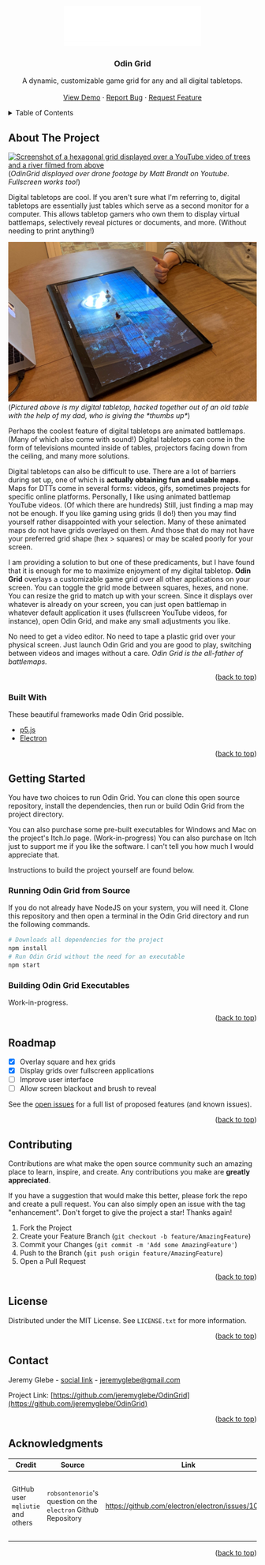 <div id="top"></div>

<!-- PROJECT LOGO -->
<br />
<div align="center">
  <a href="https://github.com/jeremyglebe/OdinGrid">
    <img src="images/logo-notext.png" alt="Logo" height="80">
  </a>

  <h3 align="center">Odin Grid</h3>

  <p align="center">
    A dynamic, customizable game grid for any and all digital tabletops.
    <br />
    <br />
    <a href="https://github.com/jeremyglebe/OdinGrid">View Demo</a>
    ·
    <a href="https://github.com/jeremyglebe/OdinGrid/issues">Report Bug</a>
    ·
    <a href="https://github.com/jeremyglebe/OdinGrid/issues">Request Feature</a>
  </p>
</div>



<!-- TABLE OF CONTENTS -->
<details>
  <summary>Table of Contents</summary>
  <ol>
    <li>
      <a href="#about-the-project">About The Project</a>
      <ul>
        <li><a href="#built-with">Built With</a></li>
      </ul>
    </li>
    <li>
      <a href="#getting-started">Getting Started</a>
      <ul>
        <li><a href="#prerequisites">Prerequisites</a></li>
        <li><a href="#installation">Installation</a></li>
      </ul>
    </li>
    <li><a href="#usage">Usage</a></li>
    <li><a href="#roadmap">Roadmap</a></li>
    <li><a href="#contributing">Contributing</a></li>
    <li><a href="#license">License</a></li>
    <li><a href="#contact">Contact</a></li>
    <li><a href="#acknowledgments">Acknowledgments</a></li>
  </ol>
</details>



<!-- ABOUT THE PROJECT -->
## About The Project

[![Screenshot of a hexagonal grid displayed over a YouTube video of trees and a river filmed from above](images/screenshot.png)](https://jeremyglebe.com/OdinGrid/)
(*OdinGrid displayed over drone footage by Matt Brandt on Youtube. Fullscreen works too!*)

Digital tabletops are cool. If you aren't sure what I'm referring to, digital tabletops are essentially just tables
which serve as a second monitor for a computer. This allows tabletop gamers who own them to display virtual battlemaps,
selectively reveal pictures or documents, and more. (Without needing to print anything!)

![Image of a table with a television nested in its center. There is a Macbook on the left and a hand forming a "thumbs up" on the right](images/table.jpg)
(*Pictured above is my digital tabletop, hacked together out of an old table with the help of my dad, who is giving the \*thumbs up\**)

Perhaps the coolest feature of digital tabletops are animated battlemaps. (Many of which also come with sound!) Digital
tabletops can come in the form of televisions mounted inside of tables, projectors facing down from the ceiling, and
many more solutions.

Digital tabletops can also be difficult to use. There are a lot of barriers during set up, one of which is
**actually obtaining fun and usable maps**. Maps for DTTs come in several forms: videos, gifs, sometimes projects for
specific online platforms. Personally, I like using animated battlemap YouTube videos. (Of which there are hundreds)
Still, just finding a map may not be enough. If you like gaming using grids (I do!) then you may find yourself rather
disappointed with your selection. Many of these animated maps do not have grids overlayed on them. And those that do
may not have your preferred grid shape (hex > squares) or may be scaled poorly for your screen.

I am providing a solution to but one of these predicaments, but I have found that it is enough for me to maximize
enjoyment of my digital tabletop. **Odin Grid** overlays a customizable game grid over all other applications on your
screen. You can toggle the grid mode between squares, hexes, and none. You can resize the grid to match up with your
screen. Since it displays over whatever is already on your screen, you can just open battlemap in whatever default
application it uses (fullscreen YouTube videos, for instance), open Odin Grid, and make any small adjustments you like.

No need to get a video editor. No need to tape a plastic grid over your physical screen. Just launch Odin Grid and you
are good to play, switching between videos and images without a care. *Odin Grid is the all-father of battlemaps.*

<p align="right">(<a href="#top">back to top</a>)</p>



### Built With

These beautiful frameworks made Odin Grid possible.

* [p5.js](https://p5js.org/)
* [Electron](https://www.electronjs.org/)

<p align="right">(<a href="#top">back to top</a>)</p>



<!-- GETTING STARTED -->
## Getting Started

You have two choices to run Odin Grid. You can clone this open source repository, install the dependencies, then
run or build Odin Grid from the project directory.

You can also purchase some pre-built executables for Windows and
Mac on the project's Itch.Io page. (Work-in-progress) You can also purchase on Itch just to support me if you like
the software. I can't tell you how much I would appreciate that.

Instructions to build the project yourself are found below.

### Running Odin Grid from Source

If you do not already have NodeJS on your system, you will need it. Clone this repository and then open a terminal
in the Odin Grid directory and run the following commands.

```sh
# Downloads all dependencies for the project
npm install
# Run Odin Grid without the need for an executable
npm start
```

### Building Odin Grid Executables

Work-in-progress.

<p align="right">(<a href="#top">back to top</a>)</p>



<!-- ROADMAP -->
## Roadmap

- [x] Overlay square and hex grids
- [x] Display grids over fullscreen applications
- [ ] Improve user interface
- [ ] Allow screen blackout and brush to reveal

See the [open issues](https://github.com/jeremyglebe/OdinGrid/issues) for a full list of proposed features (and known issues).

<p align="right">(<a href="#top">back to top</a>)</p>



<!-- CONTRIBUTING -->
## Contributing

Contributions are what make the open source community such an amazing place to learn, inspire, and create. Any contributions you make are **greatly appreciated**.

If you have a suggestion that would make this better, please fork the repo and create a pull request. You can also simply open an issue with the tag "enhancement".
Don't forget to give the project a star! Thanks again!

1. Fork the Project
2. Create your Feature Branch (`git checkout -b feature/AmazingFeature`)
3. Commit your Changes (`git commit -m 'Add some AmazingFeature'`)
4. Push to the Branch (`git push origin feature/AmazingFeature`)
5. Open a Pull Request

<p align="right">(<a href="#top">back to top</a>)</p>



<!-- LICENSE -->
## License

Distributed under the MIT License. See `LICENSE.txt` for more information.

<p align="right">(<a href="#top">back to top</a>)</p>



<!-- CONTACT -->
## Contact

Jeremy Glebe - [social link]() - jeremyglebe@gmail.com

Project Link: [https://github.com/jeremyglebe/OdinGrid](https://github.com/jeremyglebe/OdinGrid)

<p align="right">(<a href="#top">back to top</a>)</p>



<!-- ACKNOWLEDGMENTS -->
## Acknowledgments

| Credit                            | Source                                                         | Link                                              | Description                                                        |
| --------------------------------- | -------------------------------------------------------------- | ------------------------------------------------- | ------------------------------------------------------------------ |
| GitHub user `mqliutie` and others | `robsontenorio`'s question on the `electron` Github Repository | https://github.com/electron/electron/issues/10078 | How to display an electron window over fullscreen apps? (Overlays) |

<p align="right">(<a href="#top">back to top</a>)</p>
